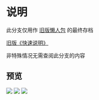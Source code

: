 # 说明

此分支仅用作 [旧版懒人包](https://github.com/hooke007/MPV_lazy/releases/tag/20220903) 的最终存档

[旧版《快速说明》](https://hooke007.github.io/mpv-lazy/mpv_lazy_d00.html)

非特殊情况无需查阅此分支的内容

## 预览

![](Temp/IMG/index-新界面与上下文菜单.webp)
![](Temp/IMG/index-界面对比.jpg)
![](Temp/IMG/index-高级播放列表.png)

